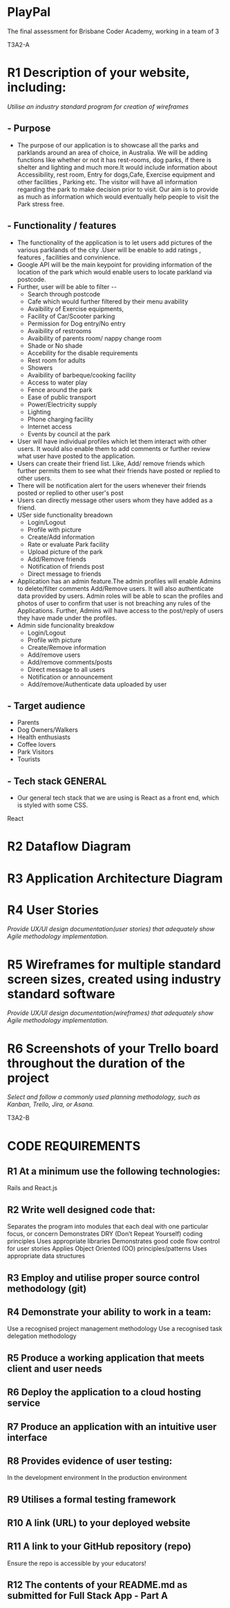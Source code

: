 # PlayPal
The final assessment for Brisbane Coder Academy, working in a team of 3



T3A2-A
# R1	Description of your website, including:
*Utilise an industry standard program for creation of wireframes*
## - Purpose

- The purpose of our application is to showcase all the parks and parklands around an area of choice, in Australia.
We will be adding functions like whether or not it has rest-rooms, dog parks, if there is shelter and lighting and much more.It would include information about Accessibility, rest room, Entry for dogs,Cafe, Exercise equipment and other facilities , Parking etc. The visitor will have all information regarding the park to make decision prior to visit. Our aim is to provide as much as information which would eventually help people to visit the Park stress free. 

## - Functionality / features

- The functionality of the application is to let users add pictures of the various parklands of the city .User will be enable to add ratings , features , facilities and convinience.
- Google API will be the main keypoint for providing information of the location of the park which would enable users to locate parkland via postcode.
- Further, user will be able to filter --
  - Search through postcode
  - Cafe which would further filtered by their menu avability
  - Avaibility of Exercise equipments,
  - Facility of Car/Scooter parking
  - Permission for Dog entry/No entry
  - Avaibility of restrooms
  - Avaibility of parents room/ nappy change room
  - Shade or No shade
  - Accebility for the disable requirements
  - Rest room for adults
  - Showers
  - Avaibility of barbeque/cooking facility
  - Access to water play
  - Fence around the park
  - Ease of public transport
  - Power/Electricity supply
  - Lighting
  - Phone charging facility
  - Internet access
  - Events by council at the park
- User will have individual profiles which let them interact with other users. It would also enable them to add comments or further review what user have posted to the application.
- Users can create their friend list. Like, Add/ remove friends which further permits them to see what their friends have posted or replied to other users.
- There will be notification alert for the users whenever their friends posted or replied to other user's post
- Users can directly message other users whom they have added as a friend.
- USer side functionality breadown 
    - Login/Logout
    - Profile with picture
    - Create/Add information
    - Rate or evaluate Park facility
    - Upload picture of the park
    - Add/Remove friends
    - Notification of friends post
    - Direct message to friends
- Application has an admin feature.The admin profiles will enable Admins to delete/filter comments Add/Remove users. It will also authenticate data provided by users. Admin roles will be able to scan the profiles and photos of user to confirm that user is not breaching any rules of the Applications. Further, Admins will have access to the post/reply of users they have made under the profiles.
- Admin side funcionality breakdow
    - Login/Logout
    - Profile with picture
    - Create/Remove information
    - Add/remove users
    - Add/remove comments/posts
    - Direct message to all users
    - Notification or announcement
    - Add/remove/Authenticate data uploaded by user




## - Target audience

- Parents
- Dog Owners/Walkers
- Health enthusiasts 
- Coffee lovers 
- Park Visitors
- Tourists 


## - Tech stack	GENERAL

- Our general tech stack that we are using is React as a front end, which is styled with some CSS.

React



# R2	Dataflow Diagram


# R3	Application Architecture Diagram



# R4	User Stories
*Provide UX/UI design documentation(user stories) that adequately show Agile methodology implementation.*

# R5	Wireframes for multiple standard screen sizes, created using industry standard software
*Provide UX/UI design documentation(wireframes) that adequately show Agile methodology implementation.*


# R6	Screenshots of your Trello board throughout the duration of the project
*Select and follow a commonly used planning methodology, such as Kanban, Trello, Jira, or Asana.*




















T3A2-B


# CODE REQUIREMENTS
## R1	At a minimum use the following technologies:
Rails and React.js
## R2	**Write well designed code that:**
Separates the program into modules that each deal with one particular focus, or concern
Demonstrates DRY (Don’t Repeat Yourself) coding principles
Uses appropriate libraries
Demonstrates good code flow control for user stories
Applies Object Oriented (OO) principles/patterns
Uses appropriate data structures
## R3	Employ and utilise proper source control methodology (git)
## R4	**Demonstrate your ability to work in a team**:
Use a recognised project management methodology
Use a recognised task delegation methodology
## R5	Produce a working application that meets client and user needs
## R6	Deploy the application to a cloud hosting service
## R7	Produce an application with an intuitive user interface
## R8	**Provides evidence of user testing**:
In the development environment
In the production environment
## R9	Utilises a formal testing framework
## R10	A link (URL) to your deployed website
## R11	A link to your GitHub repository (repo)
Ensure the repo is accessible by your educators!
## R12	The contents of your README.md as submitted for Full Stack App - Part A



